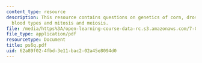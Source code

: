 ```yaml
---
content_type: resource
description: This resource contains questions on genetics of corn, drosophila melanogaster,
  blood types and mitosis and meiosis.
file: /media/https%3A/open-learning-course-data-rc.s3.amazonaws.com/7-014-introductory-biology-spring-2005/62a89f024fbd3e11bac202a45e8094d0_ps6q.pdf
file_type: application/pdf
resourcetype: Document
title: ps6q.pdf
uid: 62a89f02-4fbd-3e11-bac2-02a45e8094d0
---
```

